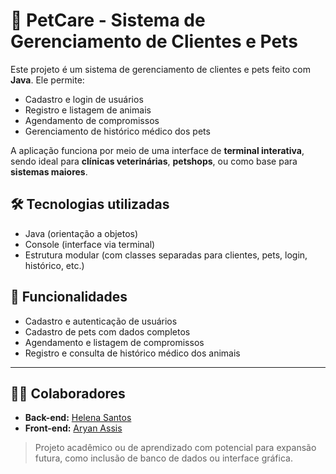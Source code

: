 # 🐾 PetCare - Sistema de Gerenciamento de Clientes e Pets

Este projeto é um sistema de gerenciamento de clientes e pets feito com **Java**. Ele permite:

- Cadastro e login de usuários
- Registro e listagem de animais
- Agendamento de compromissos
- Gerenciamento de histórico médico dos pets

A aplicação funciona por meio de uma interface de **terminal interativa**, sendo ideal para **clínicas veterinárias**, **petshops**, ou como base para **sistemas maiores**.

## 🛠 Tecnologias utilizadas
- Java (orientação a objetos)
- Console (interface via terminal)
- Estrutura modular (com classes separadas para clientes, pets, login, histórico, etc.)

## 📌 Funcionalidades
- Cadastro e autenticação de usuários
- Cadastro de pets com dados completos
- Agendamento e listagem de compromissos
- Registro e consulta de histórico médico dos animais

---
## 	:man_technologist: Colaboradores
- **Back-end:** [Helena Santos](https://github.com/Helena-Santos-Freitas)  
- **Front-end:** [Aryan Assis](https://github.com/AryanAssis)

> Projeto acadêmico ou de aprendizado com potencial para expansão futura, como inclusão de banco de dados ou interface gráfica.

